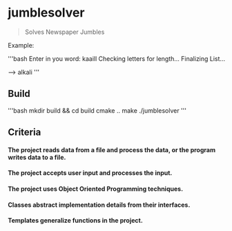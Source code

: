 # jumblesolver

>Solves Newspaper Jumbles

Example:

'''bash
Enter in you word: kaaill
Checking letters for length...
Finalizing List...

--> alkali
'''

## Build

'''bash
mkdir build && cd build
cmake ..
make
./jumblesolver
'''

## Criteria

#### The project reads data from a file and process the data, or the program writes data to a file.
#### The project accepts user input and processes the input.
#### The project uses Object Oriented Programming techniques.
#### Classes abstract implementation details from their interfaces.
#### Templates generalize functions in the project.